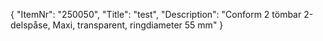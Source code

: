 {
  "ItemNr": "250050",
  "Title": "test",
  "Description": "Conform 2 tömbar 2-delspåse, Maxi, transparent, ringdiameter 55 mm"
}